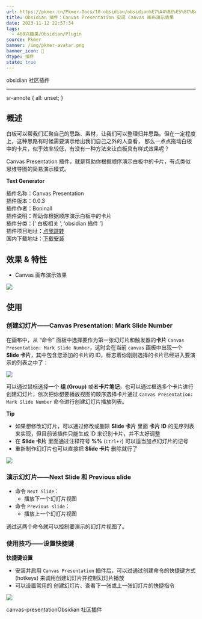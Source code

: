 ```yaml
---
url: https://pkmer.cn/Pkmer-Docs/10-obsidian/obsidian%E7%A4%BE%E5%8C%BA%E6%8F%92%E4%BB%B6/canvas-presentation/
title: Obsidian 插件：Canvas Presentation 实现 Canvas 画布演示效果
date: 2023-11-12 22:57:34
tags:
  - 400兴趣类/Obsidian/Plugin
source: Pkmer
banner: /img/pkmer-avatar.png
banner_icon: 🔖
dtype: 插件
state: true
---
```

<div class="menu-toggle"> <SidebarToggle client:idle ></SidebarToggle> </div>
	
obsidian 社区插件

* * *

sr-annote { all: unset; }

## 概述

白板可以帮我们汇聚自己的思路、素材，让我们可以整理归并思路。但在一定程度上，这种思路有时候需要演示给出我们自己之外的人查看， 那么一点点拖动白板中的卡片，似乎效率较低，有没有一种方法来让白板具有样式效果呢？

Canvas Presentation 插件，就是帮助你根据顺序演示白板中的卡片，有点类似思维导图的简易演示模式。

**Text Generator**

插件名称：Canvas Presentation  
插件版本：0.0.3  
插件作者：Boninall  
插件说明：帮助你根据顺序演示白板中的卡片  
插件分类：[’ 白板相关 ’, ‘obsidian 插件 ’]  
插件项目地址：[点我跳转](https://github.com/Quorafind/Obsidian-Canvas-Presentation)  
国内下载地址：[下载安装](https://pkmer.cn/products/plugin/pluginMarket/?canvas-presentation)

## 效果 & 特性

*   Canvas 画布演示效果

![](https://cdn.pkmer.cn/images/230716%20010511.gif!pkmer)

## 使用

### 创建幻灯片——Canvas Presentation: Mark Slide Number

在画布中，从 “命令” 面板中选择要作为第一张幻灯片和触发器的**卡片** `Canvas Presentation: Mark Slide Number`，这时会在当前 `canvas` 画板中出现一个 **Slide 卡片**，其中包含您添加的卡片的 ID，标志着你刚刚选择的卡片已经进入要演示的列表之中了：

![](https://cdn.pkmer.cn/images/Pasted%20image%2020230716001921.png!pkmer)

可以通过鼠标选择一个 **组 (Group)** 或者**卡片笔记**，也可以通过框选多个卡片进行创建幻灯片，依次把你想要播放视图的顺序选择卡片通过 `Canvas Presentation: Mark Slide Number` 命令进行创建幻灯片播放列表。

**Tip**

*   如果想修改幻灯片，可以通过修改或删除 **Slide 卡片** 里面 **卡片 ID** 的无序列表来实现，但目前该插件只能生成 ID 来识别卡片，并不太好调整
*   在 **Slide 卡片** 里面通过注释符号 **%%** (`Ctrl+?`) 可以适当加点幻灯片的记号
*   重新制作幻灯片也可以直接把 **Slide 卡片** 删除就行了

![](https://cdn.pkmer.cn/images/Pasted%20image%2020230716010802.png!pkmer)

### 演示幻灯片——Next Slide 和 Previous slide

*   命令 `Next Slide`：
    *   播放下一个幻灯片视图
*   命令 `Previous slide`：
    *   播放上一个幻灯片视图

通过这两个命令就可以控制要演示的幻灯片视图了。

### 使用技巧——设置快捷键

**快捷键设置**

*   安装并启用 `Canvas Presentation` 插件后，可以过通过创建命令的快捷键方式 (hotkeys) 来调用创建幻灯片并控制幻灯片播放
*   可以设置常用的 创建幻灯片、查看下一张或上一张幻灯片的快捷指令

![](https://cdn.pkmer.cn/images/Pasted%20image%2020230716000927.png!pkmer)

canvas-presentationObsidian 社区插件